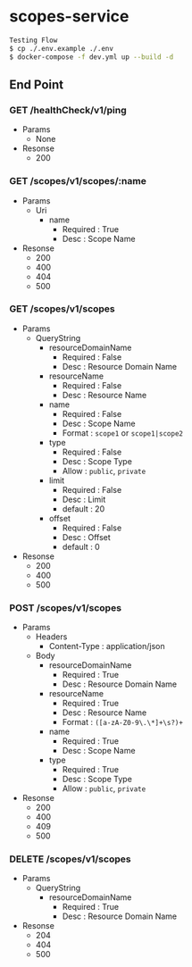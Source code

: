 # scopes-service

```bash
Testing Flow
$ cp ./.env.example ./.env
$ docker-compose -f dev.yml up --build -d
```

## End Point

### GET /healthCheck/v1/ping
- Params
  - None
- Resonse
  - 200

### GET /scopes/v1/scopes/:name
- Params
  - Uri
    - name
      - Required : True
      - Desc : Scope Name
- Resonse
  - 200
  - 400
  - 404
  - 500

### GET /scopes/v1/scopes
- Params
  - QueryString
    - resourceDomainName
      - Required : False
      - Desc : Resource Domain Name
    - resourceName
      - Required : False
      - Desc : Resource Name
    - name
      - Required : False
      - Desc : Scope Name
      - Format : `scope1` or `scope1|scope2`
    - type
      - Required : False
      - Desc : Scope Type
      - Allow : `public`, `private`
    - limit
      - Required : False
      - Desc : Limit
      - default : 20
    - offset
      - Required : False
      - Desc : Offset
      - default : 0
- Resonse
  - 200
  - 400
  - 500

### POST /scopes/v1/scopes
- Params
  - Headers
    - Content-Type : application/json
  - Body
    - resourceDomainName
      - Required : True
      - Desc : Resource Domain Name
    - resourceName
      - Required : True
      - Desc : Resource Name
      - Format : `([a-zA-Z0-9\.\*]+\s?)+`
    - name
      - Required : True
      - Desc : Scope Name
    - type
      - Required : True
      - Desc : Scope Type
      - Allow : `public`, `private`
- Resonse
  - 200
  - 400
  - 409
  - 500

### DELETE /scopes/v1/scopes
- Params
  - QueryString
    - resourceDomainName
      - Required : True
      - Desc : Resource Domain Name
- Resonse
  - 204
  - 404
  - 500
